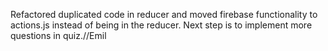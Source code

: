 Refactored duplicated code in reducer and moved firebase functionality to actions.js instead of being in the reducer. Next step is to implement more questions in quiz.//Emil
